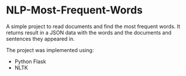 # NLP-Most-Frequent-Words

A simple project to read documents and find the most frequent words. 
It returns result in a JSON data with the words and the documents and sentences they appeared in.

The project was implemented using:
- Python Flask
- NLTK



